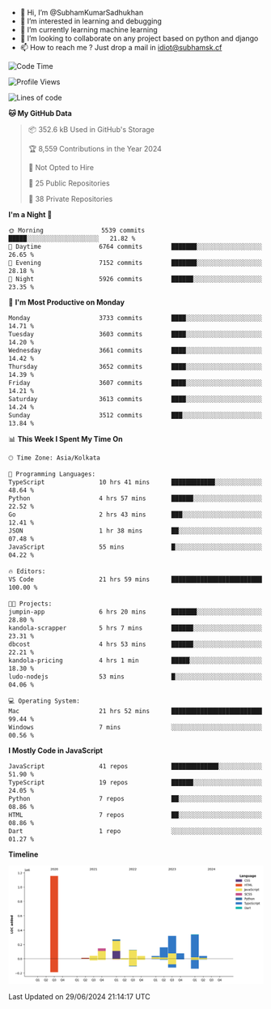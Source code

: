 - 👋 Hi, I’m @SubhamKumarSadhukhan
- 👀 I’m interested in learning and debugging
- 🌱 I’m currently learning machine learning
- 💞️ I’m looking to collaborate on any project based on python and django
- 📫 How to reach me ?
      Just drop a mail in idiot@subhamsk.cf

<!---
SubhamKumarSadhukhan/SubhamKumarSadhukhan is a ✨ special ✨ repository because its `README.md` (this file) appears on your GitHub profile.
You can click the Preview link to take a look at your changes.
--->


<!--START_SECTION:waka-->
![Code Time](http://img.shields.io/badge/Code%20Time-2%2C276%20hrs%2026%20mins-blue)

![Profile Views](http://img.shields.io/badge/Profile%20Views-0-blue)

![Lines of code](https://img.shields.io/badge/From%20Hello%20World%20I%27ve%20Written-2.7%20million%20lines%20of%20code-blue)

**🐱 My GitHub Data** 

> 📦 352.6 kB Used in GitHub's Storage 
 > 
> 🏆 8,559 Contributions in the Year 2024
 > 
> 🚫 Not Opted to Hire
 > 
> 📜 25 Public Repositories 
 > 
> 🔑 38 Private Repositories 
 > 
**I'm a Night 🦉** 

```text
🌞 Morning                5539 commits        █████░░░░░░░░░░░░░░░░░░░░   21.82 % 
🌆 Daytime                6764 commits        ███████░░░░░░░░░░░░░░░░░░   26.65 % 
🌃 Evening                7152 commits        ███████░░░░░░░░░░░░░░░░░░   28.18 % 
🌙 Night                  5926 commits        ██████░░░░░░░░░░░░░░░░░░░   23.35 % 
```
📅 **I'm Most Productive on Monday** 

```text
Monday                   3733 commits        ████░░░░░░░░░░░░░░░░░░░░░   14.71 % 
Tuesday                  3603 commits        ████░░░░░░░░░░░░░░░░░░░░░   14.20 % 
Wednesday                3661 commits        ████░░░░░░░░░░░░░░░░░░░░░   14.42 % 
Thursday                 3652 commits        ████░░░░░░░░░░░░░░░░░░░░░   14.39 % 
Friday                   3607 commits        ████░░░░░░░░░░░░░░░░░░░░░   14.21 % 
Saturday                 3613 commits        ████░░░░░░░░░░░░░░░░░░░░░   14.24 % 
Sunday                   3512 commits        ███░░░░░░░░░░░░░░░░░░░░░░   13.84 % 
```


📊 **This Week I Spent My Time On** 

```text
🕑︎ Time Zone: Asia/Kolkata

💬 Programming Languages: 
TypeScript               10 hrs 41 mins      ████████████░░░░░░░░░░░░░   48.64 % 
Python                   4 hrs 57 mins       ██████░░░░░░░░░░░░░░░░░░░   22.52 % 
Go                       2 hrs 43 mins       ███░░░░░░░░░░░░░░░░░░░░░░   12.41 % 
JSON                     1 hr 38 mins        ██░░░░░░░░░░░░░░░░░░░░░░░   07.48 % 
JavaScript               55 mins             █░░░░░░░░░░░░░░░░░░░░░░░░   04.22 % 

🔥 Editors: 
VS Code                  21 hrs 59 mins      █████████████████████████   100.00 % 

🐱‍💻 Projects: 
jumpin-app               6 hrs 20 mins       ███████░░░░░░░░░░░░░░░░░░   28.80 % 
kandola-scrapper         5 hrs 7 mins        ██████░░░░░░░░░░░░░░░░░░░   23.31 % 
dbcost                   4 hrs 53 mins       ██████░░░░░░░░░░░░░░░░░░░   22.21 % 
kandola-pricing          4 hrs 1 min         █████░░░░░░░░░░░░░░░░░░░░   18.30 % 
ludo-nodejs              53 mins             █░░░░░░░░░░░░░░░░░░░░░░░░   04.06 % 

💻 Operating System: 
Mac                      21 hrs 52 mins      █████████████████████████   99.44 % 
Windows                  7 mins              ░░░░░░░░░░░░░░░░░░░░░░░░░   00.56 % 
```

**I Mostly Code in JavaScript** 

```text
JavaScript               41 repos            █████████████░░░░░░░░░░░░   51.90 % 
TypeScript               19 repos            ██████░░░░░░░░░░░░░░░░░░░   24.05 % 
Python                   7 repos             ██░░░░░░░░░░░░░░░░░░░░░░░   08.86 % 
HTML                     7 repos             ██░░░░░░░░░░░░░░░░░░░░░░░   08.86 % 
Dart                     1 repo              ░░░░░░░░░░░░░░░░░░░░░░░░░   01.27 % 
```



**Timeline**

![Lines of Code chart](https://raw.githubusercontent.com/SubhamKumarSadhukhan/SubhamKumarSadhukhan/main/assets/bar_graph.png)


 Last Updated on 29/06/2024 21:14:17 UTC
<!--END_SECTION:waka-->
